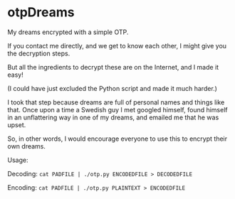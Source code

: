 # otpDreams
My dreams encrypted with a simple OTP.

If you contact me directly, and we get to know each other, I might give you the decryption steps.

But all the ingredients to decrypt these are on the Internet, and I made it easy!

(I could have just excluded the Python script and made it much harder.)

I took that step because dreams are full of personal names and things like that. Once upon a time a Swedish guy I met googled himself, found himself in an unflattering way in one of my dreams, and emailed me that he was upset.

So, in other words, I would encourage everyone to use this to encrypt their own dreams.

Usage:

Decoding:
`cat PADFILE | ./otp.py ENCODEDFILE > DECODEDFILE`

Encoding:
`cat PADFILE | ./otp.py PLAINTEXT > ENCODEDFILE`
